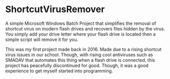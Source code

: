 # ShortcutVirusRemover
A simple Microsoft Windows Batch Project that simplifies the removal of shortcut virus on modern flash drives and recovers files hidden by the virus. You simply add your drive letter where your flash drive is located then a simple script will remove it for you.

This was my first project made back in 2016. Made due to a rising shortcut virus issues in our school. Though, with rising cool antiviruses such as SMADAV that automates this thing when a flash drive is connected, this project has peacefully discontinued for good. Though, it was a good experience to get myself started into programming.
